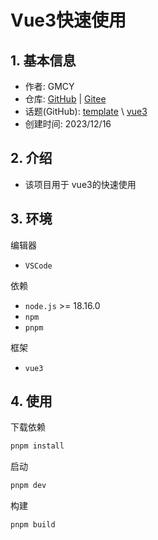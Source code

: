 # Vue3快速使用

## 1. 基本信息

- 作者: GMCY
- 仓库: [GitHub](https://github.com/GMCY2020/Vue3-Fast) | [Gitee](https://gitee.com/GMCY2020/Vue3-Fast)
- 话题(GitHub): [template](https://github.com/topics/template) \ [vue3](https://github.com/topics/vue3)
- 创建时间: 2023/12/16

## 2. 介绍

- 该项目用于 vue3的快速使用

## 3. 环境

编辑器

- `VSCode`

依赖

- `node.js` >= 18.16.0
- `npm`
- `pnpm`

框架

- `vue3`

## 4. 使用
下载依赖

```sh
pnpm install
```

启动
```sh
pnpm dev
```

构建

```sh
pnpm build
```
